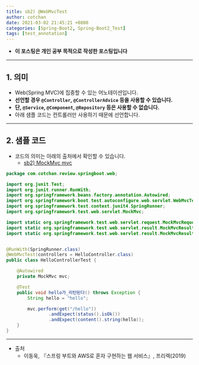 ```yaml
---
title: sb2) @WebMvcTest
author: cotchan 
date: 2021-03-02 21:45:21 +0800 
categories: [Spring-Boot2, Spring-Boot2_Test]
tags: [test_annotation] 
---
```


+ **이 포스팅은 개인 공부 목적으로 작성한 포스팅입니다**

---

## 1. 의미

+ Web(Spring MVC)에 집중할 수 있는 어노테이션입니다.
+ **선언할 경우 `@Controller`, `@ControllerAdvice` 등을 사용할 수 있습니다.**
+ **단, `@Service`, `@Component`, `@Repository` 등은 사용할 수 없습니다.**
+ 아래 샘플 코드는 컨트롤러만 사용하기 때문에 선언합니다.

---


## 2. 샘플 코드

+ 코드의 의미는 아래의 출처에서 확인할 수 있습니다.
  + [sb2) MockMvc mvc](https://cotchan.github.io/posts/sb2-test-mockmvc/)

```java
package com.cotchan.review.springboot.web;

import org.junit.Test;
import org.junit.runner.RunWith;
import org.springframework.beans.factory.annotation.Autowired;
import org.springframework.boot.test.autoconfigure.web.servlet.WebMvcTest;
import org.springframework.test.context.junit4.SpringRunner;
import org.springframework.test.web.servlet.MockMvc;

import static org.springframework.test.web.servlet.request.MockMvcRequestBuilders.get;
import static org.springframework.test.web.servlet.result.MockMvcResultMatchers.content;
import static org.springframework.test.web.servlet.result.MockMvcResultMatchers.status;


@RunWith(SpringRunner.class)
@WebMvcTest(controllers = HelloController.class)
public class HelloControllerTest {

    @Autowired
    private MockMvc mvc;

    @Test
    public void hello가_리턴된다() throws Exception {
        String hello = "hello";

        mvc.perform(get("/hello"))
                .andExpect(status().isOk())
                .andExpect(content().string(hello));
    }
}
```





---

+ 출처
  + 이동욱, 『스프링 부트와 AWS로 혼자 구현하는 웹 서비스』, 프리렉(2019) 
